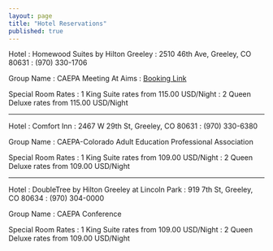 ```yaml
---
layout: page
title: "Hotel Reservations"
published: true
---
```


Hotel
: Homewood Suites by Hilton Greeley
: 2510 46th Ave, Greeley, CO 80631
: (970) 330-1706

Group Name
: CAEPA Meeting At Aims
: [Booking Link](https://secure3.hilton.com/en_US/hw/reservation/book.htm?inputModule=HOTEL&ctyhocn=GXYGRHW&spec_plan=CHWEPA&arrival=20191010&departure=20191012&cid=OM,WW,HILTONLINK,EN,DirectLink&fromId=HILTONLINKDIRECT)

Special Room Rates
: 1 King Suite rates from 115.00 USD/Night
: 2 Queen Deluxe rates from 115.00 USD/Night

---

Hotel
: Comfort Inn
: 2467 W 29th St, Greeley, CO 80631
: (970) 330-6380

Group Name
: CAEPA-Colorado Adult Education Professional Association

Special Room Rates
: 1 King Suite rates from 109.00 USD/Night
: 2 Queen Deluxe rates from 109.00 USD/Night

---

Hotel
: DoubleTree by Hilton Greeley at Lincoln Park
: 919 7th St, Greeley, CO 80634
: (970) 304-0000

Group Name
: CAEPA Conference

Special Room Rates
: 1 King Suite rates from 109.00 USD/Night
: 2 Queen Deluxe rates from 109.00 USD/Night
